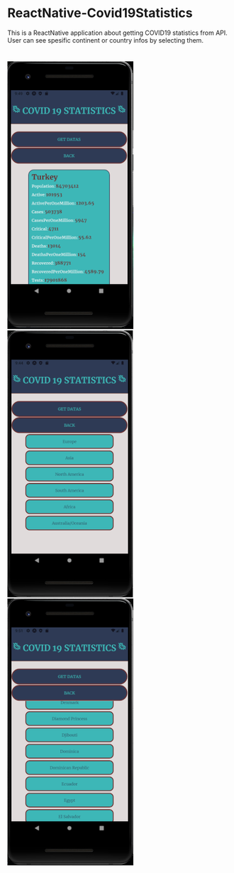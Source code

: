 # ReactNative-Covid19Statistics
This is a ReactNative application about getting COVID19 statistics from API. User can see spesific continent or country infos by selecting them.

#
![Alt text](COVID19-2.png) 
![Alt text](COVID19.png) 
![Alt text](COVID19-3.png) 
